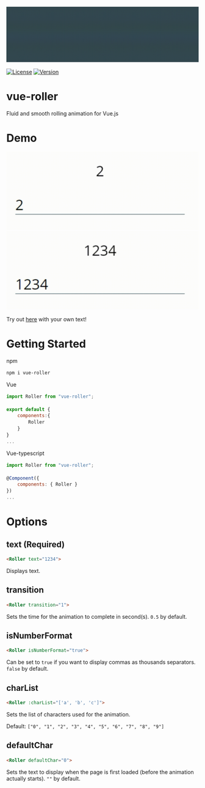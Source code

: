 ![Animated logo](https://github.com/andy-0414/vue-roller/blob/master/img/vue-roller.webp?raw=true)

[![License](https://img.shields.io/npm/l/vue-roller.svg?sanitize=true)](https://www.npmjs.com/package/vue-roller)
[![Version](https://img.shields.io/npm/v/vue-roller.svg?sanitize=true)](https://www.npmjs.com/package/vue-roller)

# vue-roller

Fluid and smooth rolling animation for Vue.js

# Demo

![Animated Demo](https://github.com/andy-0414/vue-roller/blob/master/img/example1.webp?raw=true)
![Animated Demo](https://github.com/andy-0414/vue-roller/blob/master/img/example2.webp?raw=true)

Try out [here](http://andy-0414.github.io/vue-roller) with your own text!

# Getting Started

npm

```sh
npm i vue-roller
```

Vue

```js
import Roller from "vue-roller";

export default {
    components:{
        Roller
    }
}
...
```

Vue-typescript

```js
import Roller from "vue-roller";

@Component({
	components: { Roller }
})
...
```

# Options

## text (Required)

```html
<Roller text="1234">
```
Displays text.

## transition

```html
<Roller transition="1">
```

Sets the time for the animation to complete in second(s). ``0.5`` by default.

## isNumberFormat

```html
<Roller isNumberFormat="true">
```

Can be set to ``true`` if you want to display commas as thousands separators. ``false`` by default.

## charList

```html
<Roller :charList="['a', 'b', 'c']">
```

Sets the list of characters used for the animation.

Default: ``["0", "1", "2", "3", "4", "5", "6", "7", "8", "9"]``

## defaultChar

```html
<Roller defaultChar="0">
```

Sets the text to display when the page is first loaded (before the animation actually starts). ``""`` by default.
